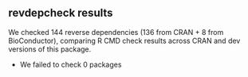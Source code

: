 ## revdepcheck results

We checked 144 reverse dependencies (136 from CRAN + 8 from BioConductor), comparing R CMD check results across CRAN and dev versions of this package.

 * We failed to check 0 packages
